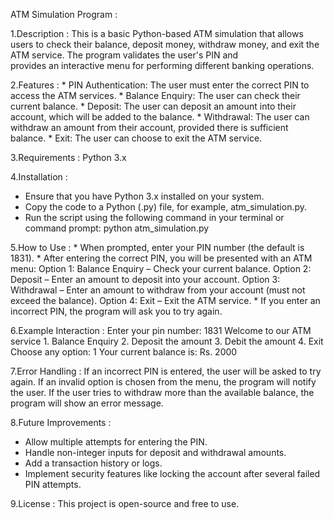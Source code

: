 ATM Simulation Program :

1.Description :
     This is a basic Python-based ATM simulation that allows users to check their balance, deposit money, withdraw money, and exit the ATM service. The program validates the user's PIN and  
       provides an interactive menu for performing different banking operations.

2.Features :
    * PIN Authentication: The user must enter the correct PIN to access the ATM services.
    * Balance Enquiry: The user can check their current balance.
    * Deposit: The user can deposit an amount into their account, which will be added to the balance.
    * Withdrawal: The user can withdraw an amount from their account, provided there is sufficient balance.
    * Exit: The user can choose to exit the ATM service.

3.Requirements :
    Python 3.x

4.Installation :
   * Ensure that you have Python 3.x installed on your system.
   * Copy the code to a Python (.py) file, for example, atm_simulation.py.
   * Run the script using the following command in your terminal or command prompt: python atm_simulation.py

5.How to Use :
    * When prompted, enter your PIN number (the default is 1831).
    * After entering the correct PIN, you will be presented with an ATM menu:
       Option 1: Balance Enquiry – Check your current balance.
       Option 2: Deposit – Enter an amount to deposit into your account.
       Option 3: Withdrawal – Enter an amount to withdraw from your account (must not exceed the balance).
       Option 4: Exit – Exit the ATM service.
    * If you enter an incorrect PIN, the program will ask you to try again.

6.Example Interaction :
    Enter your pin number: 1831
      Welcome to our ATM service
       1. Balance Enquiry
       2. Deposit the amount
       3. Debit the amount
       4. Exit
    Choose any option: 1
      Your current balance is: Rs. 2000

7.Error Handling :
    If an incorrect PIN is entered, the user will be asked to try again.
    If an invalid option is chosen from the menu, the program will notify the user.
    If the user tries to withdraw more than the available balance, the program will show an error message.

8.Future Improvements :
   * Allow multiple attempts for entering the PIN.
   * Handle non-integer inputs for deposit and withdrawal amounts.
   * Add a transaction history or logs.
   * Implement security features like locking the account after several failed PIN attempts.

9.License :
   This project is open-source and free to use.
